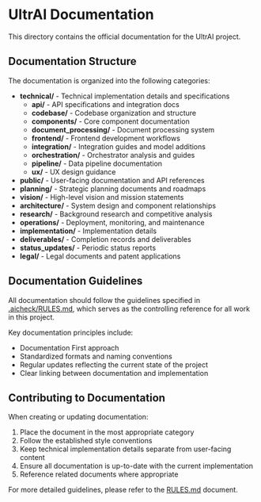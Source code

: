 # UltrAI Documentation

This directory contains the official documentation for the UltrAI project.

## Documentation Structure

The documentation is organized into the following categories:

- **technical/** - Technical implementation details and specifications
  - **api/** - API specifications and integration docs
  - **codebase/** - Codebase organization and structure
  - **components/** - Core component documentation
  - **document_processing/** - Document processing system
  - **frontend/** - Frontend development workflows
  - **integration/** - Integration guides and model additions
  - **orchestration/** - Orchestrator analysis and guides
  - **pipeline/** - Data pipeline documentation
  - **ux/** - UX design guidance
- **public/** - User-facing documentation and API references
- **planning/** - Strategic planning documents and roadmaps
- **vision/** - High-level vision and mission statements
- **architecture/** - System design and component relationships
- **research/** - Background research and competitive analysis
- **operations/** - Deployment, monitoring, and maintenance
- **implementation/** - Implementation details
- **deliverables/** - Completion records and deliverables
- **status_updates/** - Periodic status reports
- **legal/** - Legal documents and patent applications

## Documentation Guidelines

All documentation should follow the guidelines specified in [.aicheck/RULES.md](../.aicheck/RULES.md), which serves as the controlling reference for all work in this project.

Key documentation principles include:

- Documentation First approach
- Standardized formats and naming conventions
- Regular updates reflecting the current state of the project
- Clear linking between documentation and implementation

## Contributing to Documentation

When creating or updating documentation:

1. Place the document in the most appropriate category
2. Follow the established style conventions
3. Keep technical implementation details separate from user-facing content
4. Ensure all documentation is up-to-date with the current implementation
5. Reference related documents where appropriate

For more detailed guidelines, please refer to the [RULES.md](../.aicheck/RULES.md) document.
